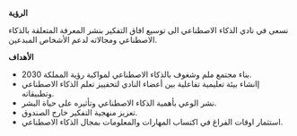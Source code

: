 **الرؤية**

نسعى في نادي الذكاء الاصطناعي الى توسيع افاق التفكير بنشر المعرفة المتعلقة بالذكاء الاصطناعي ومجالاته لدعم الأشخاص المبدعين.

**الأهداف**
- بناء مجتمع ملم وشغوف بالذكاء الاصطناعي لمواكبة رؤية المملكة 2030.
- إانشاء بيئة تعليمية تفاعلية بين أعضاء النادي لتحفييز تعلم الذكاء الاصطناعي وتطبيقاته.
- نشر الوعي بأهمية الذكاء الاصطناعي وتأثيره على حياة البشر.
- تعزيز منهجية التفكير خارج الصندوق.
- استثمار اوقات الفراغ في اكتساب المهارات والمعلومات بمجال الذكاء الاصطناعي.
